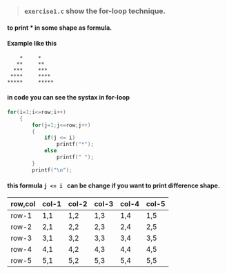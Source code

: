 > ### `exercise1.c` show the for-loop technique.
#### to print * in some shape as formula.
#### Example like this
```
    *     *
   **     **
  ***     ***
 ****     ****
*****     *****
```

#### in code you can see the systax in for-loop
``` C
for(i=1;i<=row;i++)
    {
        for(j=1;j<=row;j++)
        {
            if(j <= i)
                printf("*");
            else
                printf(" ");
        }
        printf("\n");
 ```
 
 #### this formula `j <= i ` can be change if you want to print difference shape.

| row,col | col-1 | col-2 | col-3 | col-4 | col-5 |
|---------|-------|-------|-------|-------|-------|
| row-1   | 1,1   | 1,2   | 1,3   | 1,4   | 1,5   |
| row-2   | 2,1   | 2,2   | 2,3   | 2,4   | 2,5   |
| row-3   | 3,1   | 3,2   | 3,3   | 3,4   | 3,5   |
| row-4   | 4,1   | 4,2   | 4,3   | 4,4   | 4,5   |
| row-5   | 5,1   | 5,2   | 5,3   | 5,4   | 5,5   |
